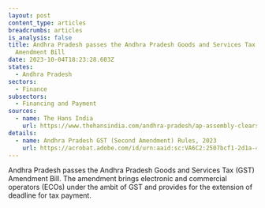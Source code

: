 ```yaml
---
layout: post
content_type: articles
breadcrumbs: articles
is_analysis: false
title: Andhra Pradesh passes the Andhra Pradesh Goods and Services Tax (GST)
  Amendment Bill
date: 2023-10-04T18:23:28.603Z
states:
  - Andhra Pradesh
sectors:
  - Finance
subsectors:
  - Financing and Payment
sources:
  - name: The Hans India
    url: https://www.thehansindia.com/andhra-pradesh/ap-assembly-clears-4-bills-825390
details:
  - name: Andhra Pradesh GST (Second Amendment) Rules, 2023
    url: https://acrobat.adobe.com/id/urn:aaid:sc:VA6C2:2507bcf1-2d1a-48d3-ae81-441b2e885338
---
```

Andhra Pradesh passes the Andhra Pradesh Goods and Services Tax (GST) Amendment Bill. The amendment brings electronic and commercial operators (ECOs) under the ambit of GST and provides for the extension of deadline for tax payment.